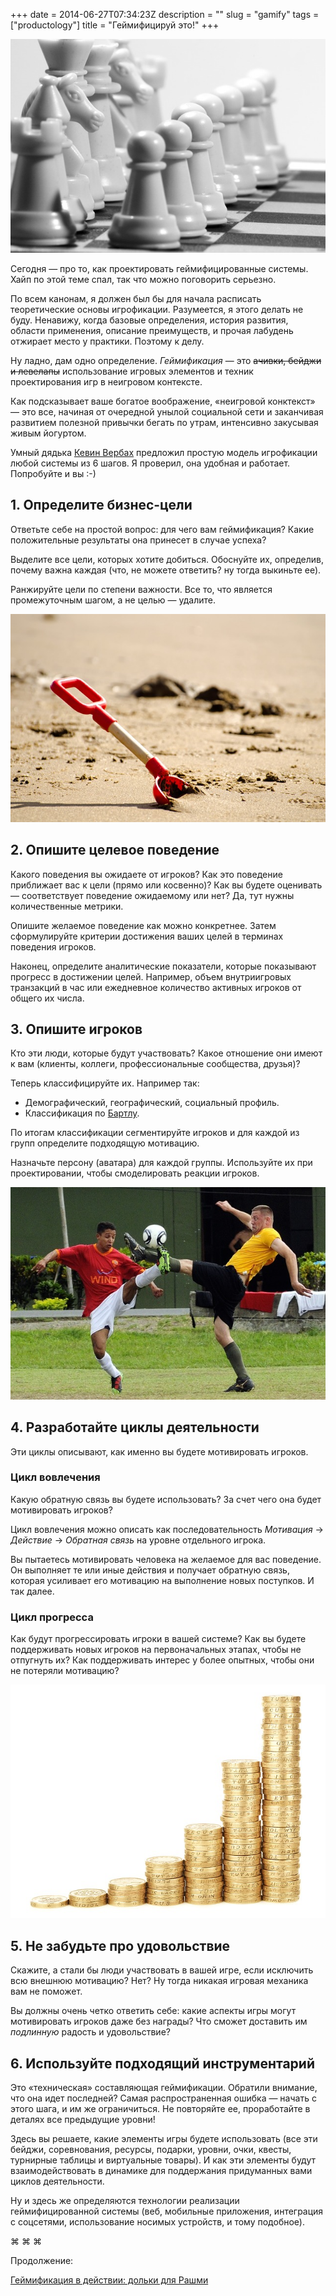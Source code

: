 +++
date = 2014-06-27T07:34:23Z
description = ""
slug = "gamify"
tags = ["productology"]
title = "Геймифицируй это!"
+++

![Геймифицируй!](gamify.jpg)

Сегодня — про то, как проектировать геймифицированные системы. Хайп по этой теме спал, так что можно поговорить серьезно.

По всем канонам, я должен был бы для начала расписать теоретические основы игрофикации. Разумеется, я этого делать не буду. Ненавижу, когда базовые определения, история развития, области применения, описание преимуществ, и прочая лабудень отжирает место у практики. Поэтому к делу.

Ну ладно, дам одно определение. *Геймификация* — это <del>ачивки, бейджи и левелапы</del> использование игровых элементов и техник проектирования игр в неигровом контексте.

Как подсказывает ваше богатое воображение, «неигровой конктекст» — это все, начиная от очередной унылой социальной сети и заканчивая развитием полезной привычки бегать по утрам, интенсивно закусывая живым йогуртом.

Умный дядька [Кевин Вербах](https://www.coursera.org/instructor/~347) предложил простую модель игрофикации любой системы из 6 шагов. Я проверил, она удобная и работает. Попробуйте и вы :-)

## 1. Определите бизнес-цели

Ответьте себе на простой вопрос: для чего вам геймификация? Какие положительные результаты она принесет в случае успеха?

Выделите все цели, которых хотите добиться. Обоснуйте их, определив, почему важна каждая (что, не можете ответить? ну тогда выкиньте ее).

Ранжируйте цели по степени важности. Все то, что является промежуточным шагом, а не целью — удалите.

![Грустно играть без цели](goals.jpg)

## 2. Опишите целевое поведение

Какого поведения вы ожидаете от игроков? Как это поведение приближает вас к цели (прямо или косвенно)? Как вы будете оценивать — соответствует поведение ожидаемому или нет? Да, тут нужны количественные метрики.

Опишите желаемое поведение как можно конкретнее. Затем сформулируйте критерии достижения ваших целей в терминах поведения игроков.

Наконец, определите аналитические показатели, которые показывают прогресс в достижении целей. Например, объем внутриигровых транзакций в час или ежедневное количество активных игроков от общего их числа.

## 3. Опишите игроков

Кто эти люди, которые будут участвовать? Какое отношение они имеют к вам (клиенты, коллеги, профессиональные сообщества, друзья)?

Теперь классифицируйте их. Например так:

* Демографический, географический, социальный профиль.
* Классификация по [Бартлу](http://gamemotiv.ru/klassifikatsiya-igrokov-po-teorii-bartla/).

По итогам классификации сегментируйте игроков и для каждой из групп определите подходящую мотивацию.

Назначьте персону (аватара) для каждой группы. Используйте их при проектировании, чтобы смоделировать реакции игроков.

![Игроки демонстрируют ожидаемое поведение](players.jpg)

## 4. Разработайте циклы деятельности

Эти циклы описывают, как именно вы будете мотивировать игроков.

### Цикл вовлечения

Какую обратную связь вы будете использовать? За счет чего она будет мотивировать игроков?

Цикл вовлечения можно описать как последовательность *Мотивация* → *Действие* → *Обратная связь* на уровне отдельного игрока.

Вы пытаетесь мотивировать человека на желаемое для вас поведение. Он выполняет те или иные действия и получает обратную связь, которая усиливает его мотивацию на выполнение новых поступков. И так далее.

### Цикл прогресса

Как будут прогрессировать игроки в вашей системе? Как вы будете поддерживать новых игроков на первоначальных этапах, чтобы не отпугнуть их? Как поддерживать интерес у более опытных, чтобы они не потеряли мотивацию?

![Прогресс не измерить деньгами](progression.jpg)

## 5. Не забудьте про удовольствие

Скажите, а стали бы люди участвовать в вашей игре, если исключить всю внешнюю мотивацию? Нет? Ну тогда никакая игровая механика вам не поможет.

Вы должны очень четко ответить себе: какие аспекты игры могут мотивировать игроков даже без награды? Что сможет доставить им *подлинную* радость и удовольствие?

## 6. Используйте подходящий инструментарий

Это «техническая» составляющая геймификации. Обратили внимание, что она идет последней? Самая распространенная ошибка — начать с этого шага, и им же ограничиться. Не повторяйте ее, проработайте в деталях все предыдущие уровни!

Здесь вы решаете, какие элементы игры будете использовать (все эти бейджи, соревнования, ресурсы, подарки, уровни, очки, квесты, турнирные таблицы и виртуальные товары). И как эти элементы будут взаимодействовать в динамике для поддержания придуманных вами циклов деятельности.

Ну и здесь же определяются технологии реализации геймифицированной системы (веб, мобильные приложения, интеграция с соцсетями, использование носимых устройств, и тому подобное).

<p class="align-center">
⌘ ⌘ ⌘
</p>

Продолжение:

<p class="big">
<a href="/shares-for-rashmi">Геймификация в действии: дольки для Рашми</a>
</p>


